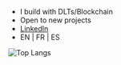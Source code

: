 - I build with DLTs/Blockchain
- Open to new projects
- [LinkedIn](https://www.linkedin.com/in/pxlvre)
- EN | FR | ES


![Top Langs](https://github-readme-stats.vercel.app/api/top-langs/?username=pxlvre&layout=compact&theme=transparent&hide=html,css,makefile,shell,javascript,dockerfile,latex,perl,sql,plpgsql,bash,zsh,yaml,yml,jsx,mjs,json,markdown,md,xml,ini,toml,coffeescript,batchfile,cmd&langs_count=8)
